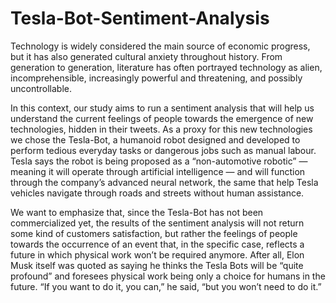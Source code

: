 # Tesla-Bot-Sentiment-Analysis

Technology is widely considered the main source of economic progress, but it has also generated cultural anxiety throughout history. 
From generation to generation, literature has often portrayed technology as alien, incomprehensible, increasingly powerful and threatening, and possibly uncontrollable. 

In this context, our study aims to run a sentiment analysis that will help us understand the current feelings of people towards the emergence of new technologies, hidden in their tweets. As a proxy for this new technologies we chose the Tesla-Bot, a humanoid robot designed and developed to perform tedious everyday tasks or dangerous jobs such as manual labour. Tesla says the robot is being proposed as a “non-automotive robotic” — meaning it will operate through artificial intelligence — and will function through the company’s advanced neural network, the same that help Tesla vehicles navigate through roads and streets without human assistance. 

We want to emphasize that, since the Tesla-Bot has not been commercialized yet, the results of the sentiment analysis will not return some kind of customers satisfaction, but rather the feelings of people towards the occurrence of an event that, in the specific case, reflects a future in which physical work won’t be required anymore. After all, Elon Musk itself was quoted as saying he thinks the Tesla Bots will be “quite profound” and foresees physical work being only a choice for humans in the future. “If you want to do it, you can,” he said, “but you won’t need to do it.” 

